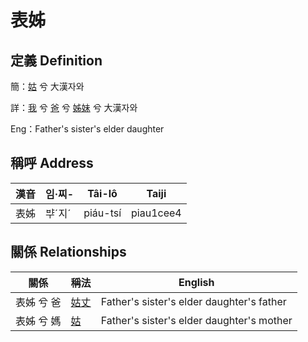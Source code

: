 # 表姊
## 定義 Definition
簡：[姑](member12.md) 兮 大漢자와

詳：[我](member1.md) 兮 [爸](member2.md) 兮 [姊妹](member12.md) 兮 大漢자와

Eng：Father's sister's elder daughter

## 稱呼 Address

漢音 | 임·찌- | Tâi-lô | Taiji
--- | --- | --- | --- 
表姊 | ᄇᆤˊ지ˊ | piáu-tsí | piau1cee4 


## 關係 Relationships

關係 | 稱法 | English
--- | --- | --- 
表姊 兮 爸 | [姑丈](member43.md) | Father's sister's elder daughter's father
表姊 兮 媽 | [姑](member12.md) | Father's sister's elder daughter's mother
